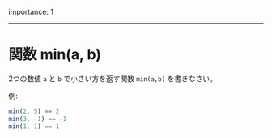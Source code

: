 importance: 1

---

# 関数 min(a, b)

2つの数値 `a` と `b` で小さい方を返す関数 `min(a,b)` を書きなさい。

例:

```js
min(2, 5) == 2
min(3, -1) == -1
min(1, 1) == 1
```
